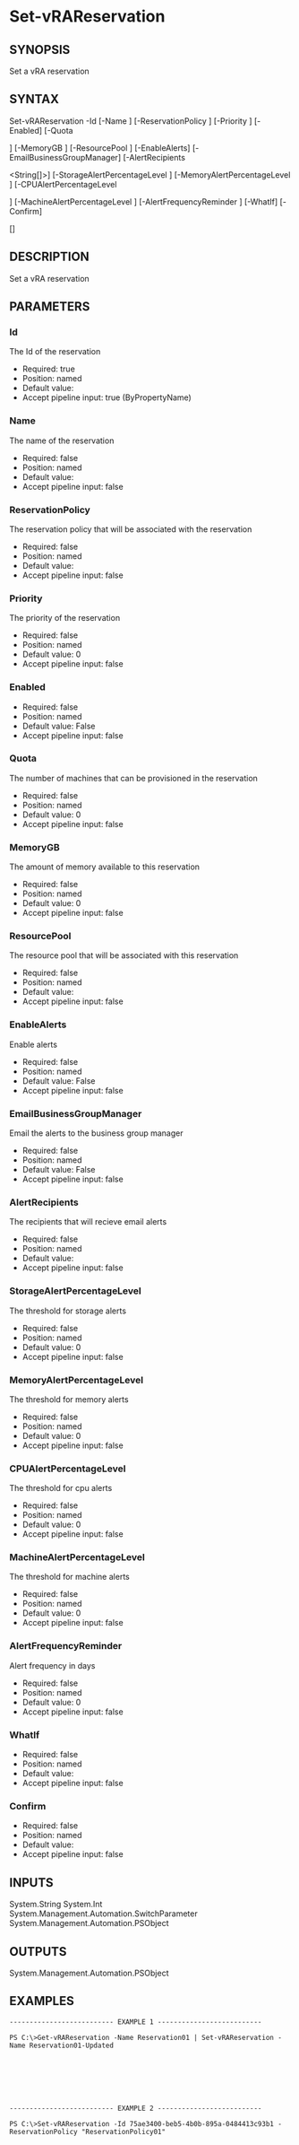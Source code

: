 # Set-vRAReservation

## SYNOPSIS
    
Set a vRA reservation

## SYNTAX
 Set-vRAReservation -Id <String> [-Name <String>] [-ReservationPolicy <String>] [-Priority <Int32>] [-Enabled] [-Quota  <Int32>] [-MemoryGB <Int32>] [-ResourcePool <String>] [-EnableAlerts] [-EmailBusinessGroupManager] [-AlertRecipients  <String[]>] [-StorageAlertPercentageLevel <Int32>] [-MemoryAlertPercentageLevel <Int32>] [-CPUAlertPercentageLevel  <Int32>] [-MachineAlertPercentageLevel <Int32>] [-AlertFrequencyReminder <Int32>] [-WhatIf] [-Confirm]  [<CommonParameters>]    

## DESCRIPTION

Set a vRA reservation

## PARAMETERS


### Id

The Id of the reservation

* Required: true
* Position: named
* Default value: 
* Accept pipeline input: true (ByPropertyName)

### Name

The name of the reservation

* Required: false
* Position: named
* Default value: 
* Accept pipeline input: false

### ReservationPolicy

The reservation policy that will be associated with the reservation

* Required: false
* Position: named
* Default value: 
* Accept pipeline input: false

### Priority

The priority of the reservation

* Required: false
* Position: named
* Default value: 0
* Accept pipeline input: false

### Enabled


* Required: false
* Position: named
* Default value: False
* Accept pipeline input: false

### Quota

The number of machines that can be provisioned in the reservation

* Required: false
* Position: named
* Default value: 0
* Accept pipeline input: false

### MemoryGB

The amount of memory available to this reservation

* Required: false
* Position: named
* Default value: 0
* Accept pipeline input: false

### ResourcePool

The resource pool that will be associated with this reservation

* Required: false
* Position: named
* Default value: 
* Accept pipeline input: false

### EnableAlerts

Enable alerts

* Required: false
* Position: named
* Default value: False
* Accept pipeline input: false

### EmailBusinessGroupManager

Email the alerts to the business group manager

* Required: false
* Position: named
* Default value: False
* Accept pipeline input: false

### AlertRecipients

The recipients that will recieve email alerts

* Required: false
* Position: named
* Default value: 
* Accept pipeline input: false

### StorageAlertPercentageLevel

The threshold for storage alerts

* Required: false
* Position: named
* Default value: 0
* Accept pipeline input: false

### MemoryAlertPercentageLevel

The threshold for memory alerts

* Required: false
* Position: named
* Default value: 0
* Accept pipeline input: false

### CPUAlertPercentageLevel

The threshold for cpu alerts

* Required: false
* Position: named
* Default value: 0
* Accept pipeline input: false

### MachineAlertPercentageLevel

The threshold for machine alerts

* Required: false
* Position: named
* Default value: 0
* Accept pipeline input: false

### AlertFrequencyReminder

Alert frequency in days

* Required: false
* Position: named
* Default value: 0
* Accept pipeline input: false

### WhatIf


* Required: false
* Position: named
* Default value: 
* Accept pipeline input: false

### Confirm


* Required: false
* Position: named
* Default value: 
* Accept pipeline input: false

## INPUTS

System.String
System.Int
System.Management.Automation.SwitchParameter
System.Management.Automation.PSObject

## OUTPUTS

System.Management.Automation.PSObject

## EXAMPLES
```
-------------------------- EXAMPLE 1 --------------------------

PS C:\>Get-vRAReservation -Name Reservation01 | Set-vRAReservation -Name Reservation01-Updated







-------------------------- EXAMPLE 2 --------------------------

PS C:\>Set-vRAReservation -Id 75ae3400-beb5-4b0b-895a-0484413c93b1 -ReservationPolicy "ReservationPolicy01"
```


